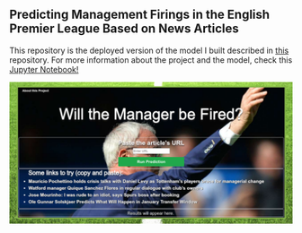 ## Predicting Management Firings in the English Premier League Based on News Articles

This repository is the deployed version of the model I built described in [this](https://github.com/dhnascimento/Predicting-Management-Firings-for-the-EPL-Based-on-News-Articles#predicting-management-firings-in-the-english-premier-league-based-on-news-articles) repository. For more information about the project and the model, check this [Jupyter Notebook!](https://github.com/dhnascimento/Predicting-Management-Firings-for-the-EPL-Based-on-News-Articles/blob/master/Management%20Firings%20in%20EPL%20Based%20on%20News%20Articles.ipynb)

![Home](https://github.com/dhnascimento/epl-firings/blob/master/img/screenshot1.png)
